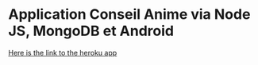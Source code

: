 # Application Conseil Anime via Node JS, MongoDB et Android

[Here is the link to the heroku app](https://salty-ocean-70640.herokuapp.com/)
